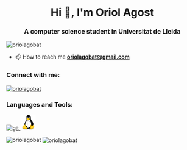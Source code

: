 <h1 align="center">Hi 👋, I'm Oriol Agost</h1>
<h3 align="center">A computer science student in Universitat de Lleida</h3>

<p align="left"> <img src="https://komarev.com/ghpvc/?username=oriolagobat&label=Profile%20views&color=0e75b6&style=flat" alt="oriolagobat" /> </p>

- 📫 How to reach me **oriolagobat@gmail.com**

<h3 align="left">Connect with me:</h3>
<p align="left">
<a href="https://linkedin.com/in/oriolagobat" target="blank"><img align="center" src="https://raw.githubusercontent.com/rahuldkjain/github-profile-readme-generator/master/src/images/icons/Social/linked-in-alt.svg" alt="oriolagobat" height="30" width="40" /></a>
</p>

<h3 align="left">Languages and Tools:</h3>
<p align="left"> <a href="https://git-scm.com/" target="_blank" rel="noreferrer"> <img src="https://www.vectorlogo.zone/logos/git-scm/git-scm-icon.svg" alt="git" width="40" height="40"/> </a> <a href="https://www.linux.org/" target="_blank" rel="noreferrer"> <img src="https://raw.githubusercontent.com/devicons/devicon/master/icons/linux/linux-original.svg" alt="linux" width="40" height="40"/> </a> </p>

<p><img align="left" src="https://github-readme-stats.vercel.app/api/top-langs?username=oriolagobat&show_icons=true&locale=en&layout=compact" alt="oriolagobat" /></p>

<p>&nbsp;<img align="center" src="https://github-readme-stats.vercel.app/api?username=oriolagobat&show_icons=true&locale=en" alt="oriolagobat" /></p>
